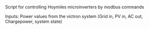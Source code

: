 Script for controlling Hoymiles microinverters by modbus commands

Inputs: Power values from the victron system 
(Grid in, PV in, AC out, Chargepower, system state)